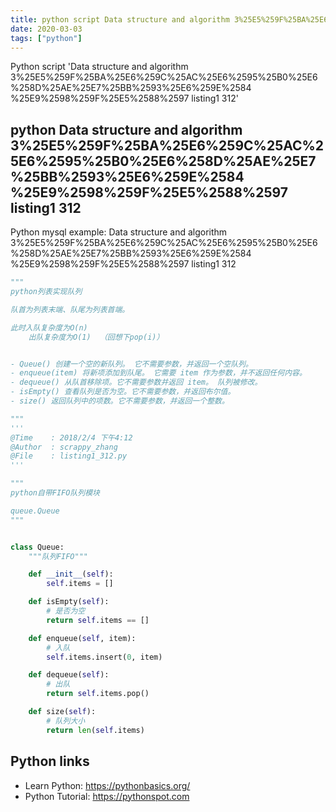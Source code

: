 ```yaml
---
title: python script Data structure and algorithm 3%25E5%259F%25BA%25E6%259C%25AC%25E6%2595%25B0%25E6%258D%25AE%25E7%25BB%2593%25E6%259E%2584 %25E9%2598%259F%25E5%2588%2597 listing1 312 (snippet)
date: 2020-03-03
tags: ["python"]
---
```

Python script 'Data structure and algorithm 3%25E5%259F%25BA%25E6%259C%25AC%25E6%2595%25B0%25E6%258D%25AE%25E7%25BB%2593%25E6%259E%2584 %25E9%2598%259F%25E5%2588%2597 listing1 312'


## python Data structure and algorithm 3%25E5%259F%25BA%25E6%259C%25AC%25E6%2595%25B0%25E6%258D%25AE%25E7%25BB%2593%25E6%259E%2584 %25E9%2598%259F%25E5%2588%2597 listing1 312

Python mysql example: Data structure and algorithm 3%25E5%259F%25BA%25E6%259C%25AC%25E6%2595%25B0%25E6%258D%25AE%25E7%25BB%2593%25E6%259E%2584 %25E9%2598%259F%25E5%2588%2597 listing1 312

```python
"""
python列表实现队列

队首为列表末端、队尾为列表首端。

此时入队复杂度为O(n)
    出队复杂度为O(1)  （回想下pop(i)）


- Queue() 创建一个空的新队列。 它不需要参数，并返回一个空队列。
- enqueue(item) 将新项添加到队尾。 它需要 item 作为参数，并不返回任何内容。
- dequeue() 从队首移除项。它不需要参数并返回 item。 队列被修改。
- isEmpty() 查看队列是否为空。它不需要参数，并返回布尔值。
- size() 返回队列中的项数。它不需要参数，并返回一个整数。

"""
'''
@Time    : 2018/2/4 下午4:12
@Author  : scrappy_zhang
@File    : listing1_312.py
'''

"""
python自带FIFO队列模块

queue.Queue
"""


class Queue:
    """队列FIFO"""

    def __init__(self):
        self.items = []

    def isEmpty(self):
        # 是否为空
        return self.items == []

    def enqueue(self, item):
        # 入队
        self.items.insert(0, item)

    def dequeue(self):
        # 出队
        return self.items.pop()

    def size(self):
        # 队列大小
        return len(self.items)


```

## Python links

- Learn Python: https://pythonbasics.org/
- Python Tutorial: https://pythonspot.com
